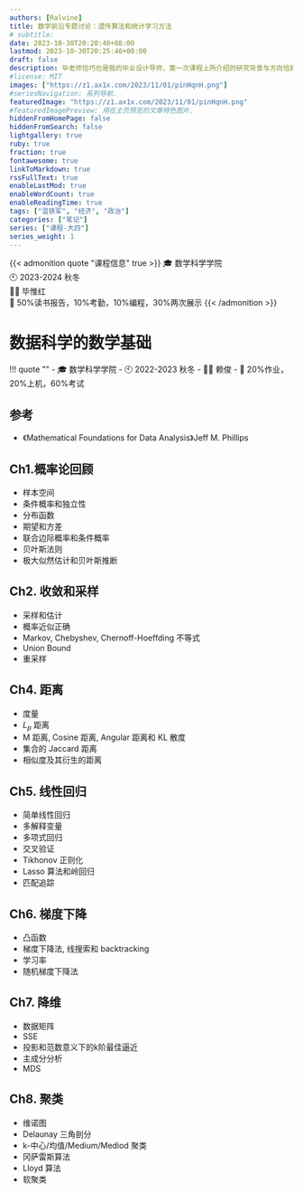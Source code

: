 ```yaml
---
authors: [Ralvine]
title: 数学前沿专题讨论：遗传算法和统计学习方法
# subtitle:
date: 2023-10-30T20:20:40+08:00
lastmod: 2023-10-30T20:25:40+08:00
draft: false
description: 毕老师恰巧也是我的毕业设计导师，第一次课程上所介绍的研究背景与方向恰好同自己的兴趣领域特别匹配。
#license: MIT
images: ["https://z1.ax1x.com/2023/11/01/pinHqnH.png"]
#seriesNavigation: 系列导航.
featuredImage: "https://z1.ax1x.com/2023/11/01/pinHqnH.png"
#featuredImagePreview: 用在主页预览的文章特色图片.
hiddenFromHomePage: false
hiddenFromSearch: false
lightgallery: true
ruby: true
fraction: true
fontawesome: true
linkToMarkdown: true
rssFullText: true
enableLastMod: true
enableWordCount: true
enableReadingTime: true
tags: ["温铁军", "经济", "政治"]
categories: ["笔记"]
series: ["课程-大四"]
series_weight: 1
---
```


<!--more-->

{{< admonition quote "课程信息" true >}}
🎓 数学科学学院<br>
🕙 2023-2024 秋冬<br>
🧑‍🏫 毕惟红<br>
📝 50%读书报告，10%考勤，10%编程，30%两次展示
{{< /admonition >}}

# 数据科学的数学基础

!!! quote ""
    - 🎓 数学科学学院
    - 🕙 2022-2023 秋冬
    - 🧑‍🏫 赖俊
    - 📝 20%作业，20%上机，60%考试

## 参考

- 《Mathematical Foundations for Data Analysis》Jeff M. Phillips


## Ch1.概率论回顾

- 样本空间
- 条件概率和独立性
- 分布函数
- 期望和方差
- 联合边际概率和条件概率
- 贝叶斯法则
- 极大似然估计和贝叶斯推断

## Ch2. 收敛和采样

- 采样和估计
- 概率近似正确
- Markov, Chebyshev, Chernoff-Hoeffding 不等式
- Union Bound
- 重采样


## Ch4. 距离

- 度量
- $L_p$ 距离
- M 距离, Cosine 距离, Angular 距离和 KL 散度
- 集合的 Jaccard 距离
- 相似度及其衍生的距离

## Ch5. 线性回归

- 简单线性回归
- 多解释变量
- 多项式回归
- 交叉验证
- Tikhonov 正则化
- Lasso 算法和岭回归
- 匹配追踪

## Ch6. 梯度下降

- 凸函数
- 梯度下降法, 线搜索和 backtracking
- 学习率
- 随机梯度下降法 

## Ch7. 降维

- 数据矩阵
- SSE
- 投影和范数意义下的k阶最佳逼近
- 主成分分析
- MDS

## Ch8. 聚类

- 维诺图
- Delaunay 三角剖分
- k-中心/均值/Medium/Mediod 聚类
- 冈萨雷斯算法
- Lloyd 算法
- 软聚类



